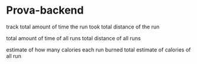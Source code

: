 # Prova-backend

track
total amount of time the run took
total distance of the run

total amount of time of all runs
total distance of all runs

estimate of how many calories each run burned
total estimate of calories of all run
